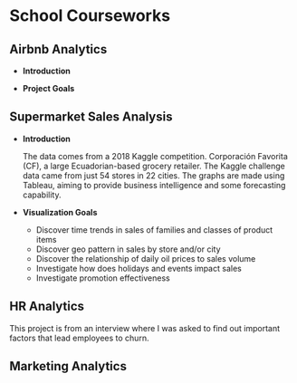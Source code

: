 # School Courseworks

## Airbnb Analytics
* **Introduction**

* **Project Goals**

## Supermarket Sales Analysis
* **Introduction**

  The data comes from a 2018 Kaggle competition. Corporación Favorita (CF), a large Ecuadorian-based grocery retailer. The     Kaggle challenge data came from just 54 stores in 22 cities. The graphs are made using Tableau, aiming to provide business intelligence and some forecasting capability.

* **Visualization Goals**
  * Discover time trends in sales of families and classes of product items
  * Discover geo pattern in sales by store and/or city
  * Discover the relationship of daily oil prices to sales volume
  * Investigate how does holidays and events impact sales
   * Investigate promotion effectiveness
   
## HR Analytics
This project is from an interview where I was asked to find out important factors that lead employees to churn.

## Marketing Analytics
